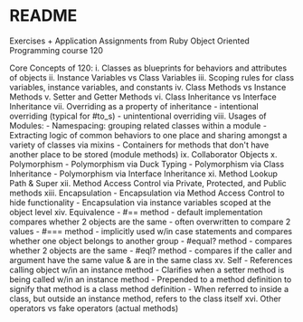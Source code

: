# README #

Exercises + Application Assignments from Ruby Object Oriented Programming course 120

Core Concepts of 120: 
i. Classes as blueprints for behaviors and attributes of objects
ii. Instance Variables vs Class Variables
iii. Scoping rules for class variables, instance variables, and constants
iv. Class Methods vs Instance Methods
v. Setter and Getter Methods
vi. Class Inheritance vs Interface Inheritance
vii. Overriding as a property of inheritance
      - intentional overriding (typical for #to_s)
      - unintentional overriding
 viii. Usages of Modules:
      - Namespacing: grouping related classes within a module
      - Extracting logic of common behaviors to one place and sharing amongst a variety of classes via mixins
      - Containers for methods that don't have another place to be stored (module methods)
ix. Collaborator Objects
x. Polymorphism
       - Polymorphism via Duck Typing
       - Polymorphism via Class Inheritance
       - Polymorphism via Interface Inheritance
xi. Method Lookup Path & Super
xii. Method Access Control via Private, Protected, and Public methods
xiii. Encapsulation
      - Encapsulation via Method Access Control to hide functionality
      - Encapsulation via instance variables scoped at the object level
xiv. Equivalence
      - #== method
          - default implementation compares whether 2 objects are the same
          - often overwritten to compare 2 values
      - #=== method
          - implicitly used w/in case statements and compares whether one object belongs
             to another group
      - #equal? method
          - compares whether 2 objects are the same
      - #eql? method
          - compares if the caller and argument have the same value & are in the same class
xv. Self
      - References calling object w/in an instance method
      - Clarifies when a setter method is being called w/in an instance method
      - Prepended to a method definition to signify that method is a class method definition
      - When referred to inside a class, but outside an instance method, refers to the class itself
xvi. Other operators vs fake operators (actual methods)
